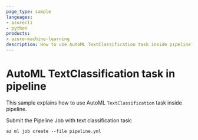 ```yaml
---
page_type: sample
languages:
- azurecli
- python
products:
- azure-machine-learning
description: How to use AutoML TextClassification task inside pipeline?
---
```


# AutoML TextClassification task in pipeline

This sample explains how to use AutoML `TextClassification` task inside pipeline.

Submit the Pipeline Job with text classification task:
```
az ml job create --file pipeline.yml
```
